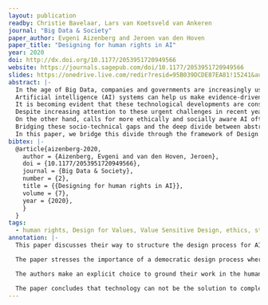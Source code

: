 ```yaml
---
layout: publication
readby: Christie Bavelaar, Lars van Koetsveld van Ankeren
journal: "Big Data & Society"
paper_author: Evgeni Aizenberg and Jeroen van den Hoven
paper_title: "Designing for human rights in AI"
year: 2020
doi: http://dx.doi.org/10.1177/2053951720949566
website: https://journals.sagepub.com/doi/10.1177/2053951720949566
slides: https://onedrive.live.com/redir?resid=95B039DCDE87EA81!15241&authkey=!ABqJ2fP46OQKsWM&ithint=file%2cpptx&e=AMa9Pt
abstract: |-
  In the age of Big Data, companies and governments are increasingly using algorithms to inform hiring decisions, employee management, policing, credit scoring, insurance pricing, and many more aspects of our lives. 
  Artificial intelligence (AI) systems can help us make evidence-driven, efficient decisions, but can also confront us with unjustified, discriminatory decisions wrongly assumed to be accurate because they are made automatically and quantitatively. 
  It is becoming evident that these technological developments are consequential to people’s fundamental human rights. 
  Despite increasing attention to these urgent challenges in recent years, technical solutions to these complex socio-ethical problems are often developed without empirical study of societal context and the critical input of societal stakeholders who are impacted by the technology. 
  On the other hand, calls for more ethically and socially aware AI often fail to provide answers for how to proceed beyond stressing the importance of transparency, explainability, and fairness. 
  Bridging these socio-technical gaps and the deep divide between abstract value language and design requirements is essential to facilitate nuanced, context-dependent design choices that will support moral and social values. 
  In this paper, we bridge this divide through the framework of Design for Values, drawing on methodologies of Value Sensitive Design and Participatory Design to present a roadmap for proactively engaging societal stakeholders to translate fundamental human rights into context-dependent design requirements through a structured, inclusive, and transparent process.
bibtex: |-
  @article{aizenberg-2020,
    author = {Aizenberg, Evgeni and van den Hoven, Jeroen},
    doi = {10.1177/2053951720949566},
    journal = {Big Data & Society},
    number = {2},
    title = {{Designing for human rights in AI}},
    volume = {7},
    year = {2020},
    }
  }
tags:
  - human rights, Design for Values, Value Sensitive Design, ethics, stakeholders
annotation: |-
  This paper discusses their way to structure the design process for AI in a way that honours the fundamental human rights. Technological developments have the ability to infer with fundamental human rights. This happens when technical solutions are implemented without empirical study of societal context. Calls for more ethical AI stress the importance of transparency, however do not provide practical solutions. This creates a socio-technical gap that needs to be bridged. 

  The paper stresses the importance of a democratic design process where stakeholders are involved. This design process is to be structured using the tripartite methodology. One, the stakeholders and values need to be specified. Second, the needs and experiences of these stakeholders have to be explored. Third, the implementation and evaluation of technical solutions can be defined. These three types of investigations do not exist in isolation, but rather influence and enhance each other. 

  The authors make an explicit choice to ground their work in the human rights expressed by the EU Charter of Fundamental Rights. They explore different human rights such as dignity, freedom, equality and solidarity. Using an hierarchical approach norms can be derived from values and these norms result in specific design requirement. Fundamental human values and norms are most easily defined by the ways in which they can be violated. This is why the authors provide examples where AI may violate these norms and values and how these violations can be avoided. Users need to be aware that they are being subjected to AI and need to be able to contest the AI’s decisions.  Stakeholders need to reflect on which data is justifiably necessary for the system to use. Sometimes the conclusion may even be that AI is not the solution to the presented problem.

  The paper concludes that technology can not be the solution to complex societal problems, since technology is not as ethically neutral or objective as it is often perceived. To this end the authors presented their value design approach so that institutions and societies can ensure AI contributes positively to the enjoyment of human rights. These principles do not apply only to AI, since different technologies can have a similar impact on human rights. Lastly, the authors conclude that designing for human values does not hinder technological innovation, instead leading to long-term benefits to individuals in society and developers, having gained a higher amount of trust.  
---
```


<!--mandatory fields: paper_title, readby, paper_author, journal, year, doi or preprint or arxiv, slides (if you have), abstract, annotation -->
